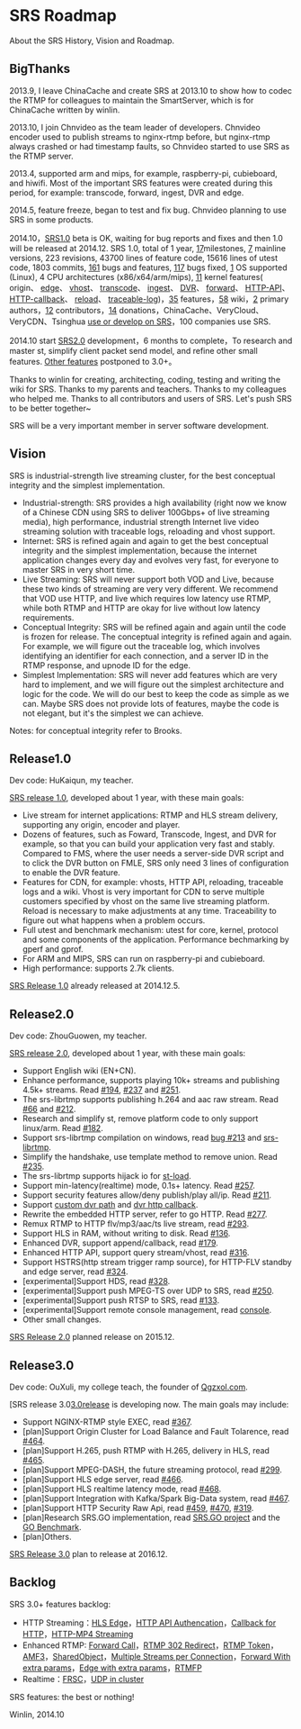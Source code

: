 # SRS Roadmap

About the SRS History, Vision and Roadmap.

## BigThanks

2013.9, I leave ChinaCache and create SRS at 2013.10 to show how to codec the RTMP for colleagues to maintain the SmartServer, which is for ChinaCache written by winlin.

2013.10, I join Chnvideo as the team leader of developers. Chnvideo encoder used to publish streams to nginx-rtmp before, but nginx-rtmp always crashed or had timestamp faults, so Chnvideo started to use SRS as the RTMP server.

2013.4, supported arm and mips, for example, raspberry-pi, cubieboard, and hiwifi. Most of the important SRS features were created during this period, for example: transcode, forward, ingest, DVR and edge.

2014.5, feature freeze, began to test and fix bug. Chnvideo planning to use SRS in some products.

2014.10，[SRS1.0][p1.0release] beta is OK, waiting for bug reports and fixes and then 1.0 will be released at 2014.12. SRS 1.0, total of 1 year, [17][releases]milestones, [7][1.0release] mainline versions, 223 revisions, 43700 lines of feature code, 15616 lines of utest code, 1803 commits, [161][issues] bugs and features, [117][1.0release] bugs fixed, [1][1.0release] OS supported (Linux), 4 CPU architectures (x86/x64/arm/mips), [11][1.0release] kernel features( origin、 [edge](v1_EN_Edge)、 [vhost](v1_EN_RtmpUrlVhost)、 [transcode](v1_EN_FFMPEG)、 [ingest](v1_EN_Ingest)、 [DVR](v1_EN_DVR)、 [forward](v1_EN_FFMPEG)、 [HTTP-API](v1_EN_HTTPApi)、 [HTTP-callback](v1_EN_HTTPCallback)、 [reload](v1_EN_Reload)、 [traceable-log](v1_EN_SrsLog))，[35][1.0release] features，[58](v1_EN_Home) wiki，[2][authors] primary authors，[12][authors] contributors，[14][donations] donations，ChinaCache、VeryCloud、VeryCDN、Tsinghua [use or develop on SRS](v1_EN_Sample)，100 companies use SRS.

2014.10 start [SRS2.0](v1_EN_Product#release20) development，6 months to complete，To research and master st, simplify client packet send model, and refine other small features. [Other features](v1_EN_Product#backlog) postponed to 3.0+。

Thanks to winlin for creating, architecting, coding, testing and writing the wiki for SRS. Thanks to my parents and teachers. Thanks to my colleagues who helped me. Thanks to all contributors and users of SRS. Let's push SRS to be better together~

SRS will be a very important member in server software development.

## Vision

SRS is industrial-strength live streaming cluster, for the best conceptual integrity and the simplest implementation.

* Industrial-strength: SRS provides a high availability (right now we know of a Chinese CDN using SRS to deliver 100Gbps+ of live streaming media), high performance, industrial strength Internet live video streaming solution with traceable logs, reloading and vhost support.
* Internet: SRS is refined again and again to get the best conceptual integrity and the simplest implementation, because the internet application changes every day and evolves very fast, for everyone to master SRS in very short time.
* Live Streaming: SRS will never support both VOD and Live, because these two kinds of streaming are very very different. We recommend that VOD use HTTP, and live which requires low latency use RTMP, while both RTMP and HTTP are okay for live without low latency requirements.
* Conceptual Integrity: SRS will be refined again and again until the code is frozen for release. The conceptual integrity is refined again and again. For example, we will figure out the traceable log, which involves identifying an identifier for each connection, and a server ID in the RTMP response, and upnode ID for the edge.
* Simplest Implementation: SRS will never add features which are very hard to implement, and we will figure out the simplest architecture and logic for the code. We will do our best to keep the code as simple as we can. Maybe SRS does not provide lots of features, maybe the code is not elegant, but it's the  simplest we can achieve.

Notes: for conceptual integrity refer to Brooks.

## Release1.0

Dev code: HuKaiqun, my teacher.

[SRS release 1.0][1.0release], developed about 1 year, with these main goals:

* Live stream for internet applications: RTMP and HLS stream delivery, supporting any origin, encoder and player.
* Dozens of features, such as Foward, Transcode, Ingest, and DVR for example, so that you can build your application very fast and stably. Compared to FMS, where the user needs a server-side DVR script and to click the DVR button on FMLE, SRS only need 3 lines of configuration to enable the DVR feature.
* Features for CDN, for example: vhosts, HTTP API, reloading, traceable logs and a wiki. Vhost is very important for CDN to serve multiple customers specified by vhost on the same live streaming platform. Reload is necessary to make adjustments at any time. Traceability to figure out what happens when a problem occurs.
* Full utest and benchmark mechanism: utest for core, kernel, protocol and some components of the application. Performance bechmarking by gperf and gprof.
* For ARM and MIPS, SRS can run on raspberry-pi and cubieboard.
* High performance: supports 2.7k clients.

[SRS Release 1.0][1.0release] already released at 2014.12.5.

## Release2.0

Dev code: ZhouGuowen, my teacher.

[SRS release 2.0][2.0release], developed about 1 year, with these main goals:

* Support English wiki (EN+CN).
* Enhance performance, supports playing 10k+ streams and publishing 4.5k+ streams. Read [#194][bug194], [#237][bug237] and [#251][bug251].
* The srs-librtmp supports publishing h.264 and aac raw stream. Read [#66][bug66] and [#212][bug212].
* Research and simplify st, remove platform code to only support linux/arm. Read [#182][bug182].
* Support srs-librtmp compilation on windows, read [bug #213][bug213] and [srs-librtmp][librtmp].
* Simplify the handshake, use template method to remove union. Read [#235][bug235].
* The srs-librtmp supports hijack io for [st-load][load].
* Support min-latency(realtime) mode, 0.1s+ latency. Read [#257][bug257].
* Support security features allow/deny publish/play all/ip. Read [#211][bug211].
* Support [custom dvr path][bug179] and [dvr http callback][bug274].
* Rewrite the embedded HTTP server, refer to go HTTP. Read [#277][bug277].
* Remux RTMP to HTTP flv/mp3/aac/ts live stream, read [#293][bug293].
* Support HLS in RAM, without writing to disk. Read [#136][bug136].
* Enhanced DVR, support append/callback, read [#179][bug179].
* Enhanced HTTP API, support query stream/vhost, read [#316][bug316].
* Support HSTRS(http stream trigger ramp source), for HTTP-FLV standby and edge server, read [#324][bug324].
* [experimental]Support HDS, read [#328][bug328].
* [experimental]Support push MPEG-TS over UDP to SRS, read [#250][bug250].
* [experimental]Support push RTSP to SRS, read [#133][bug133].
* [experimental]Support remote console management, read [console][console].
* Other small changes.

[SRS Release 2.0][2.0release] planned release on 2015.12.

## Release3.0

Dev code: OuXuli, my college teach, the founder of [Qgzxol.com][qgzxol].

[SRS release 3.0[3.0release] is developing now. The main goals may include:

* Support NGINX-RTMP style EXEC, read [#367][bug367].
* [plan]Support Origin Cluster for Load Balance and Fault Tolarence, read [#464][bug464].
* [plan]Support H.265, push RTMP with H.265, delivery in HLS, read [#465][bug465].
* [plan]Support MPEG-DASH, the future streaming protocol, read [#299][bug299].
* [plan]Support HLS edge server, read [#466][bug466].
* [plan]Support HLS realtime latency mode, read [#468][bug468].
* [plan]Support Integration with Kafka/Spark Big-Data system, read [#467][bug467].
* [plan]Support HTTP Security Raw Api, read [#459][bug459], [#470][bug470], [#319][bug319].
* [plan]Research SRS.GO implementation, read [SRS.GO project][srs_go] and the [GO Benchmark][blog_go].
* [plan]Others.

[SRS Release 3.0][3.0release] plan to release at 2016.12.

## Backlog

SRS 3.0+ features backlog:

* HTTP Streaming：[HLS Edge][bug130]，[HTTP API Authencation][bug83]，[Callback for HTTP][bug52]，[HTTP-MP4 Streaming][bug174]
* Enhanced RTMP: [Forward Call][bug106]，[RTMP 302 Redirect][bug92]，[RTMP Token][bug71]，[AMF3][bug131]，[SharedObject][bug132]，[Multiple Streams per Connection][bug156]，[Forward With extra params][bug163]，[Edge with extra params][bug164]，[RTMFP][bug93]
* Realtime：[FRSC][bug90]，[UDP in cluster][bug94]

SRS features: the best or nothing!

Winlin, 2014.10

[bug133]: https://github.com/simple-rtmp-server/srs/issues/133
[bug94]: https://github.com/simple-rtmp-server/srs/issues/94
[bug90]: https://github.com/simple-rtmp-server/srs/issues/120
[bug93]: https://github.com/simple-rtmp-server/srs/issues/93
[bug164]: https://github.com/simple-rtmp-server/srs/issues/164
[bug163]: https://github.com/simple-rtmp-server/srs/issues/163
[bug156]: https://github.com/simple-rtmp-server/srs/issues/156
[bug132]: https://github.com/simple-rtmp-server/srs/issues/132
[bug131]: https://github.com/simple-rtmp-server/srs/issues/131
[bug71]: https://github.com/simple-rtmp-server/srs/issues/71
[bug92]: https://github.com/simple-rtmp-server/srs/issues/92
[bug106]: https://github.com/simple-rtmp-server/srs/issues/106
[bug174]: https://github.com/simple-rtmp-server/srs/issues/174
[bug52]: https://github.com/simple-rtmp-server/srs/issues/52
[bug83]: https://github.com/simple-rtmp-server/srs/issues/83
[bug130]: https://github.com/simple-rtmp-server/srs/issues/130
[bug250]: https://github.com/simple-rtmp-server/srs/issues/250
[bug324]: https://github.com/simple-rtmp-server/srs/issues/324
[bug328]: https://github.com/simple-rtmp-server/srs/issues/328
[bug316]: https://github.com/simple-rtmp-server/srs/issues/316
[bug179]: https://github.com/simple-rtmp-server/srs/issues/179
[bug136]: https://github.com/simple-rtmp-server/srs/issues/136
[bug293]: https://github.com/simple-rtmp-server/srs/issues/293
[bug194]: https://github.com/simple-rtmp-server/srs/issues/194
[bug237]: https://github.com/simple-rtmp-server/srs/issues/237
[bug251]: https://github.com/simple-rtmp-server/srs/issues/251
[bug66]: https://github.com/simple-rtmp-server/srs/issues/66
[bug212]: https://github.com/simple-rtmp-server/srs/issues/212
[bug182]: https://github.com/simple-rtmp-server/srs/issues/182
[bug213]: https://github.com/simple-rtmp-server/srs/issues/213
[bug235]: https://github.com/simple-rtmp-server/srs/issues/235
[bug257]: https://github.com/simple-rtmp-server/srs/issues/257#issuecomment-66773208
[bug211]: https://github.com/simple-rtmp-server/srs/issues/211
[bug179]: https://github.com/simple-rtmp-server/srs/issues/179
[bug274]: https://github.com/simple-rtmp-server/srs/issues/274
[bug277]: https://github.com/simple-rtmp-server/srs/issues/277
[bug367]: https://github.com/simple-rtmp-server/srs/issues/367
[bug464]: https://github.com/simple-rtmp-server/srs/issues/464
[bug465]: https://github.com/simple-rtmp-server/srs/issues/465
[bug299]: https://github.com/simple-rtmp-server/srs/issues/299
[bug466]: https://github.com/simple-rtmp-server/srs/issues/466
[bug467]: https://github.com/simple-rtmp-server/srs/issues/467
[bug468]: https://github.com/simple-rtmp-server/srs/issues/468
[bug367]: https://github.com/simple-rtmp-server/srs/issues/367
[bug459]: https://github.com/simple-rtmp-server/srs/issues/459
[bug470]: https://github.com/simple-rtmp-server/srs/issues/470
[bug319]: https://github.com/simple-rtmp-server/srs/issues/319

[3.0release]: https://github.com/simple-rtmp-server/srs/tree/develop
[2.0release]: https://github.com/simple-rtmp-server/srs/tree/2.0release
[1.0release]: https://github.com/simple-rtmp-server/srs/tree/1.0release
[p2.0release]: https://github.com/simple-rtmp-server/srs/wiki/v1_EN_Product#release20
[p1.0release]: https://github.com/simple-rtmp-server/srs/wiki/v1_EN_Product#release10
[backlog]: https://github.com/simple-rtmp-server/srs/wiki/v1_EN_Product#backlog
[donations]: https://github.com/simple-rtmp-server/srs/blob/develop/DONATIONS.txt
[issues]: https://github.com/simple-rtmp-server/srs/issues
[releases]: https://github.com/simple-rtmp-server/srs/releases
[authors]: https://github.com/simple-rtmp-server/srs/tree/develop#authors
[librtmp]: https://github.com/winlinvip/srs.librtmp
[load]: https://github.com/winlinvip/st-load
[console]: http://ossrs.net:1985/console

[blog_go]: http://blog.csdn.net/win_lin/article/details/41379799
[srs_go]: https://github.com/winlinvip/srs.go
[qgzxol]: http://www.qgzxol.com

